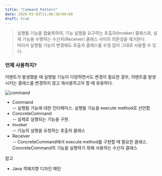 ```yaml
---
title: "Command Pattern"
date: 2020-03-03T11:06:56+09:00
draft: true
---
```

> 실행될 기능을 캡슐화하여, 기능 실행을 요구하는 호출자(Invoker) 클래스와, 실제 기능을 수행하는 수신자(Receiver) 클래스 사이의 의존성을 제거한다.  
> 따라서 실행될 기능의 변경에도 호출자 클래스를 수정 없이 그대로 사용할 수 있다.  
  
  
### 언제 사용하지?
이벤트가 발생했을 때 실행될 기능이 다양하면서도 변경이 필요한 경우, 이벤트를 발생시키는 클래스를 변경하지 않고 재사용하고자 할 때 유용하다.

![command](/img/command.svg)

* Command  
-- 실행될 기능에 대한 인터페이스. 실행될 기능을 execute method로 선언함.
* ConcreteCommand  
-- 실제로 실행되는 기능을 구현.
* Invoker  
-- 기능의 실행을 요청하는 호출자 클래스
* Receiver  
-- ConcreteCommand에서 execute method를 구현할 때 필요한 클래스. ConcreteCommand의 기능을 실행하기 위해 사용하는 수신자 클래스


참고

- Java 객체지향 디자인 패턴
